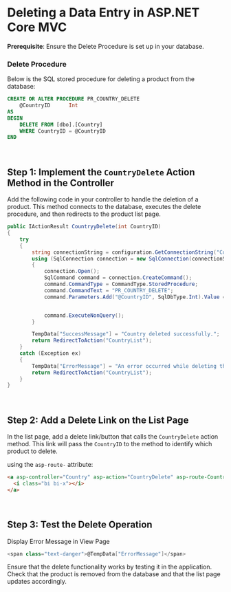# Deleting a Data Entry in ASP.NET Core MVC

**Prerequisite**: Ensure the Delete Procedure is set up in your database.

### Delete Procedure

Below is the SQL stored procedure for deleting a product from the database:

```sql
CREATE OR ALTER PROCEDURE PR_COUNTRY_DELETE
	@CountryID		Int
AS
BEGIN
	DELETE FROM [dbo].[Country]
	WHERE CountryID = @CountryID
END
```
<br>

## Step 1: Implement the `CountryDelete` Action Method in the Controller

Add the following code in your controller to handle the deletion of a product. This method connects to the database, executes the delete procedure, and then redirects to the product list page.

```csharp
public IActionResult CountryyDelete(int CountryID)
{
    try
    {
        string connectionString = configuration.GetConnectionString("ConnectionString");
        using (SqlConnection connection = new SqlConnection(connectionString))
        {
            connection.Open();
            SqlCommand command = connection.CreateCommand();
            command.CommandType = CommandType.StoredProcedure;
            command.CommandText = "PR_COUNTRY_DELETE";
            command.Parameters.Add("@CountryID", SqlDbType.Int).Value = CountryID;


            command.ExecuteNonQuery();
        }

        TempData["SuccessMessage"] = "Country deleted successfully.";
        return RedirectToAction("CountryList");
    }
    catch (Exception ex)
    {
        TempData["ErrorMessage"] = "An error occurred while deleting the country: " + ex.Message;
        return RedirectToAction("CountryList");
    }
}
```
<br>

## Step 2: Add a Delete Link on the List Page

In the list page, add a delete link/button that calls the `CountryDelete` action method. This link will pass the `CountryID` to the method to identify which product to delete.

using the `asp-route-` attribute:

```html
<a asp-controller="Country" asp-action="CountryDelete" asp-route-CountryID="@dataRow["COuntryID"]" class="btn btn-outline-danger btn-xs">
  <i class="bi bi-x"></i>
</a>
```

<br>

## Step 3: Test the Delete Operation

Display Error Message in View Page
```csharp
<span class="text-danger">@TempData["ErrorMessage"]</span>
```
Ensure that the delete functionality works by testing it in the application. Check that the product is removed from the database and that the list page updates accordingly.
